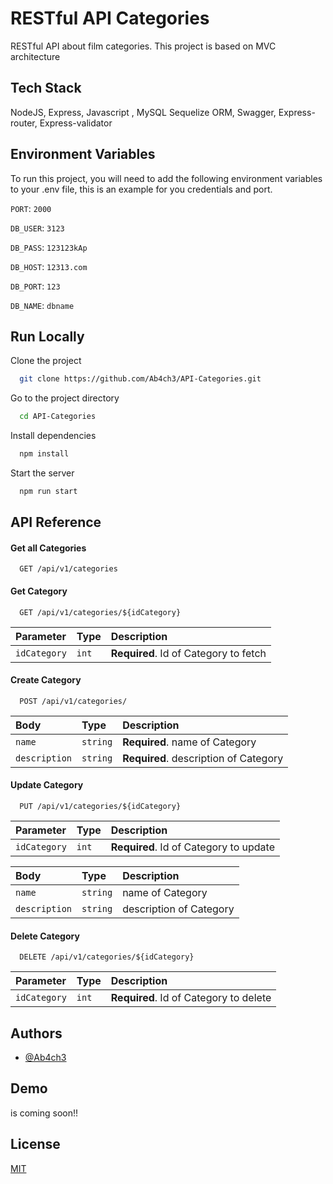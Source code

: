 # RESTful API Categories

RESTful API about film categories. This project is based on MVC architecture

## Tech Stack

NodeJS, Express, Javascript , MySQL
Sequelize ORM, Swagger, Express-router, Express-validator

## Environment Variables

To run this project, you will need to add the following environment variables to your .env file, this is an example for you credentials and port.

`PORT`: `2000`

`DB_USER`: `3123`

`DB_PASS`: `123123kAp`

`DB_HOST`: `12313.com`

`DB_PORT`: `123`

`DB_NAME`: `dbname`

## Run Locally

Clone the project

```bash
  git clone https://github.com/Ab4ch3/API-Categories.git
```

Go to the project directory

```sh
  cd API-Categories
```

Install dependencies

```bash
  npm install
```

Start the server

```bash
  npm run start
```

## API Reference

#### Get all Categories

```http
  GET /api/v1/categories
```

#### Get Category

```http
  GET /api/v1/categories/${idCategory}
```

| Parameter    | Type  | Description                           |
| :----------- | :---- | :------------------------------------ |
| `idCategory` | `int` | **Required**. Id of Category to fetch |

#### Create Category

```http
  POST /api/v1/categories/
```

| Body          | Type     | Description                           |
| :------------ | :------- | :------------------------------------ |
| `name`        | `string` | **Required**. name of Category        |
| `description` | `string` | **Required**. description of Category |

#### Update Category

```http
  PUT /api/v1/categories/${idCategory}
```

| Parameter    | Type  | Description                            |
| :----------- | :---- | :------------------------------------- |
| `idCategory` | `int` | **Required**. Id of Category to update |

| Body          | Type     | Description             |
| :------------ | :------- | :---------------------- |
| `name`        | `string` | name of Category        |
| `description` | `string` | description of Category |

#### Delete Category

```http
  DELETE /api/v1/categories/${idCategory}
```

| Parameter    | Type  | Description                            |
| :----------- | :---- | :------------------------------------- |
| `idCategory` | `int` | **Required**. Id of Category to delete |

## Authors

- [@Ab4ch3](https://github.com/Ab4ch3)

## Demo

is coming soon!!

## License

[MIT](https://choosealicense.com/licenses/mit/)

